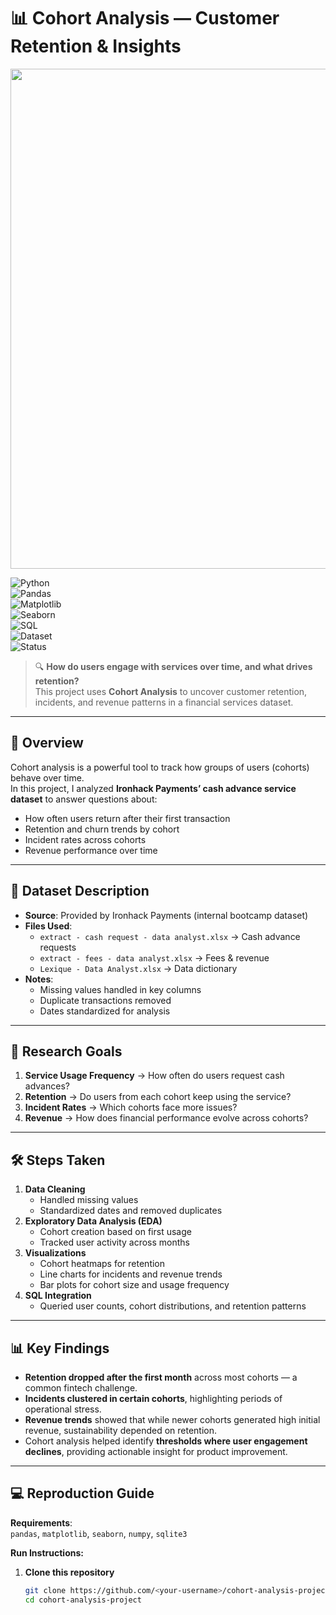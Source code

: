 # 📊 Cohort Analysis — Customer Retention & Insights  

<p align="center">
  <img src="https://github.com/sergie-o/cohort-analysis-ironhack-payments/blob/main/651ECB65-0269-4014-9BCF-FAC3D2A46F2F.png" width="800">
</p>

![Python](https://img.shields.io/badge/Python-3.9%2B-blue.svg)  
![Pandas](https://img.shields.io/badge/Library-Pandas-orange.svg)  
![Matplotlib](https://img.shields.io/badge/Library-Matplotlib-yellow.svg)  
![Seaborn](https://img.shields.io/badge/Library-Seaborn-lightblue.svg)  
![SQL](https://img.shields.io/badge/Queries-SQL-green.svg)  
![Dataset](https://img.shields.io/badge/Data-Ironhack%20Payments-blueviolet.svg)  
![Status](https://img.shields.io/badge/Status-Completed-brightgreen.svg)  

> 🔍 **How do users engage with services over time, and what drives retention?**  
> This project uses **Cohort Analysis** to uncover customer retention, incidents, and revenue patterns in a financial services dataset.  

---

## 📌 Overview  
Cohort analysis is a powerful tool to track how groups of users (cohorts) behave over time.  
In this project, I analyzed **Ironhack Payments’ cash advance service dataset** to answer questions about:  
- How often users return after their first transaction  
- Retention and churn trends by cohort  
- Incident rates across cohorts  
- Revenue performance over time  

---

## 📂 Dataset Description  
- **Source**: Provided by Ironhack Payments (internal bootcamp dataset)  
- **Files Used**:  
  - `extract - cash request - data analyst.xlsx` → Cash advance requests  
  - `extract - fees - data analyst.xlsx` → Fees & revenue  
  - `Lexique - Data Analyst.xlsx` → Data dictionary  
- **Notes**:  
  - Missing values handled in key columns  
  - Duplicate transactions removed  
  - Dates standardized for analysis  

---

## 🎯 Research Goals  
1. **Service Usage Frequency** → How often do users request cash advances?  
2. **Retention** → Do users from each cohort keep using the service?  
3. **Incident Rates** → Which cohorts face more issues?  
4. **Revenue** → How does financial performance evolve across cohorts?  

---

## 🛠 Steps Taken  
1. **Data Cleaning**  
   - Handled missing values  
   - Standardized dates and removed duplicates  
2. **Exploratory Data Analysis (EDA)**  
   - Cohort creation based on first usage  
   - Tracked user activity across months  
3. **Visualizations**  
   - Cohort heatmaps for retention  
   - Line charts for incidents and revenue trends  
   - Bar plots for cohort size and usage frequency  
4. **SQL Integration**  
   - Queried user counts, cohort distributions, and retention patterns  

---

## 📊 Key Findings  
- **Retention dropped after the first month** across most cohorts — a common fintech challenge.  
- **Incidents clustered in certain cohorts**, highlighting periods of operational stress.  
- **Revenue trends** showed that while newer cohorts generated high initial revenue, sustainability depended on retention.  
- Cohort analysis helped identify **thresholds where user engagement declines**, providing actionable insight for product improvement.  

---

## 💻 Reproduction Guide  
**Requirements**:  
`pandas`, `matplotlib`, `seaborn`, `numpy`, `sqlite3`  

**Run Instructions:**  
1. **Clone this repository**  
   ```bash
   git clone https://github.com/<your-username>/cohort-analysis-project.git
   cd cohort-analysis-project
